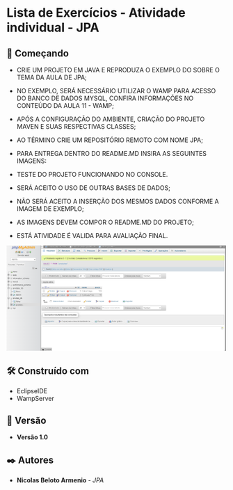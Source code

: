 # Lista de Exercícios - Atividade individual - JPA

## 🚀 Começando


* CRIE UM PROJETO EM JAVA E REPRODUZA O EXEMPLO DO SOBRE O TEMA DA AULA DE JPA;
* NO EXEMPLO, SERÁ NECESSÁRIO UTILIZAR O WAMP PARA ACESSO DO BANCO DE DADOS MYSQL, CONFIRA INFORMAÇÕES NO CONTEÚDO DA AULA 11 - WAMP;
* APÓS A CONFIGURAÇÃO DO AMBIENTE, CRIAÇÃO DO PROJETO MAVEN E SUAS RESPECTIVAS CLASSES;
* AO TÉRMINO CRIE UM REPOSITÓRIO REMOTO COM NOME JPA;
* PARA ENTREGA DENTRO DO README.MD INSIRA AS SEGUINTES IMAGENS:
* TESTE DO PROJETO FUNCIONANDO NO CONSOLE.

* SERÁ ACEITO O USO DE OUTRAS BASES DE DADOS;
* NÃO SERÁ ACEITO A INSERÇÃO DOS MESMOS DADOS CONFORME A IMAGEM DE EXEMPLO;
* AS IMAGENS DEVEM COMPOR O README.MD DO PROJETO;
* ESTÁ ATIVIDADE É VALIDA PARA AVALIAÇÃO FINAL.

![Banco de dados](assets/Banco.png)


## 🛠️ Construído com

* EclipseIDE
* WampServer

## 📌 Versão

* **Versão 1.0** 

## ✒️ Autores

* **Nicolas Beloto Armenio** - *JPA* 
